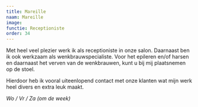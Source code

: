 ```yaml
---
title: Mareille
naam: Mareille
image:
functie: Receptioniste
order: 34
---
```


Met heel veel plezier werk ik als receptioniste in onze salon. Daarnaast ben ik ook werkzaam als wenkbrauwspecialiste. Voor het epileren en/of harsen en daarnaast het verven van de wenkbrauwen, kunt u bij mij plaatsnemen op de stoel.

Hierdoor heb ik vooral uiteenlopend contact met onze klanten wat mijn werk heel divers en extra leuk maakt.

*Wo / Vr / Za (om de week)*